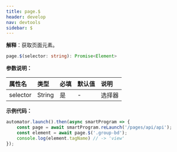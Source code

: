 ```yaml
---
title: page.$
header: develop
nav: devtools
sidebar: $
---
```


**解释**：获取页面元素。

```ts
page.$(selector: string): Promise<Element>
```

**参数说明：**

|属性名 |类型  |必填 | 默认值 |说明|
|:---- |:---- |:---- |:----|:----|
|selector| String|是|- |选择器|

**示例代码：**

```js
automator.launch().then(async smartProgram => {
    const page = await smartProgram.reLaunch('/pages/api/api');
    const element = await page.$('.group-bd');
    console.log(element.tagName) // -> 'view'
});
```

